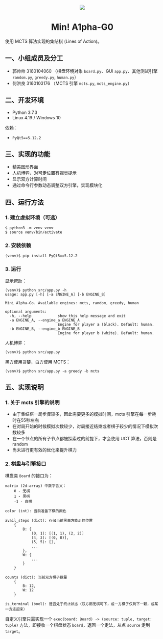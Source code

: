 <p align="center"><img src="https://s2.ax1x.com/2019/06/09/VsWgN4.png"><h1 align="center">Min! A1pha-G0</h1></p>

使用 MCTS 算法实现的集结棋 (Lines of Action)。

## 一、小组成员及分工

- 郭帅帅 3160104060 （棋盘环境对象 `board.py`、GUI `app.py`、其他测试引擎 `random.py`, `greedy.py`, `human.py`）
- 何洪良 3160103176 （MCTS 引擎 `mcts.py`, `mcts_engine.py`）

## 二、开发环境

- Python 3.7.3
- Linux 4.19 / Windows 10

依赖：

- `PyQt5==5.12.2`

## 三、实现的功能

- 精美图形界面
- 人机博弈，对可走位置有视觉提示
- 显示双方计算时间
- 通过命令行参数动态调整双方引擎，实现模块化

## 四、运行方法

### 1. 建立虚拟环境（可选）

```
$ python3 -m venv venv
$ source venv/bin/activate
```

### 2. 安装依赖

```
(venv)$ pip install PyQt5==5.12.2
```

### 3. 运行

显示帮助：

```
(venv)$ python src/app.py -h
usage: app.py [-h] [-a ENGINE_A] [-b ENGINE_B]

Mini Alpha-Go. Available engines: mcts, random, greedy, human

optional arguments:
  -h, --help            show this help message and exit
  -a ENGINE_A, --engine_a ENGINE_A
                        Engine for player a (black). Default: human.
  -b ENGINE_B, --engine_b ENGINE_B
                        Engine for player b (white). Default: human.
```

人机博弈：

```
(venv)$ python src/app.py
```

黑方使用贪婪，白方使用 MCTS：

```
(venv)$ python src/app.py -a greedy -b mcts
```

## 五、实现说明

### 1. 关于 mcts 引擎的说明

- 由于集结棋一局步骤较多，因此需要更多的模拟时间，mcts 引擎在每一步耗时在55秒左右
- 在对局开始的时候模拟次数较少，对局接近结束或者棋子较少的情况下模拟次数较多
- 在一个节点的所有子节点都被探索过的前提下，才会使用 UCT 算法，否则是 random
- 尚未进行更有效的优化来提升棋力

### 2. 棋盘与引擎接口

棋盘类 `Board` 的接口为：
```
matrix (2d-array) 中数字含义：
    0 - 无棋
    1 - 黑棋
    -1 - 白棋

color (int): 当前准备下棋的颜色

avail_steps (dict): 存储当前黑白方能走的位置
    {
        B: {
            (0, 1): [(1, 1), (2, 2)]
            (4, 3): [(0, 0)],
            (5, 5): [],
            ...
        },
        W: {
            ...
        }
    }

counts (dict): 当前双方棋子数量
    {
        B: 12,
        W: 12
    }

is_terminal (bool): 是否处于终止状态（双方都无棋可下，或一方棋子仅剩下一颗，或某一方连起来）
```

自定义引擎只需实现一个 `exec(board: Board) -> (source: tuple, target: tuple)` 方法，即接收一个棋盘状态 `board`，返回一个走法，从点 `source` 走到 `target`。